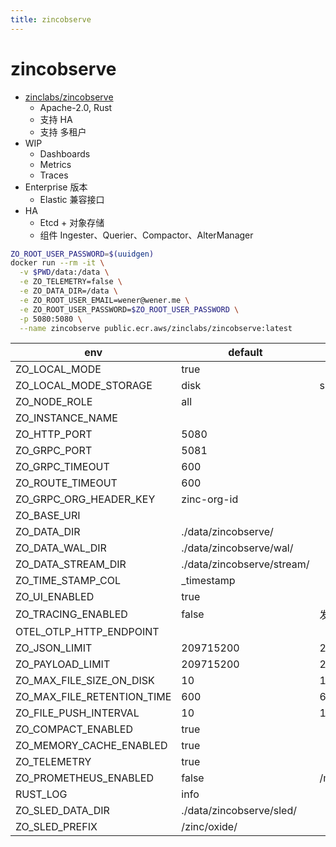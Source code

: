 ```yaml
---
title: zincobserve
---
```


# zincobserve

- [zinclabs/zincobserve](https://github.com/zinclabs/zincobserve)
  - Apache-2.0, Rust
  - 支持 HA
  - 支持 多租户
- WIP
  - Dashboards
  - Metrics
  - Traces
- Enterprise 版本
  - Elastic 兼容接口
- HA
  - Etcd + 对象存储
  - 组件 Ingester、Querier、Compactor、AlterManager

```bash
ZO_ROOT_USER_PASSWORD=$(uuidgen)
docker run --rm -it \
  -v $PWD/data:/data \
  -e ZO_TELEMETRY=false \
  -e ZO_DATA_DIR=/data \
  -e ZO_ROOT_USER_EMAIL=wener@wener.me \
  -e ZO_ROOT_USER_PASSWORD=$ZO_ROOT_USER_PASSWORD \
  -p 5080:5080 \
  --name zincobserve public.ecr.aws/zinclabs/zincobserve:latest
```

| env                        | default                    | note     |
| -------------------------- | -------------------------- | -------- |
| ZO_LOCAL_MODE              | true                       |
| ZO_LOCAL_MODE_STORAGE      | disk                       | s3       |
| ZO_NODE_ROLE               | all                        |
| ZO_INSTANCE_NAME           |
| ZO_HTTP_PORT               | 5080                       |
| ZO_GRPC_PORT               | 5081                       |
| ZO_GRPC_TIMEOUT            | 600                        |
| ZO_ROUTE_TIMEOUT           | 600                        |
| ZO_GRPC_ORG_HEADER_KEY     | zinc-org-id                |
| ZO_BASE_URI                |
| ZO_DATA_DIR                | ./data/zincobserve/        |
| ZO_DATA_WAL_DIR            | ./data/zincobserve/wal/    |
| ZO_DATA_STREAM_DIR         | ./data/zincobserve/stream/ |
| ZO_TIME_STAMP_COL          | \_timestamp                |
| ZO_UI_ENABLED              | true                       |
| ZO_TRACING_ENABLED         | false                      | 发送     |
| OTEL_OTLP_HTTP_ENDPOINT    |
| ZO_JSON_LIMIT              | 209715200                  | 200M     |
| ZO_PAYLOAD_LIMIT           | 209715200                  | 200M     |
| ZO_MAX_FILE_SIZE_ON_DISK   | 10                         | 10mb     |
| ZO_MAX_FILE_RETENTION_TIME | 600                        | 600s     |
| ZO_FILE_PUSH_INTERVAL      | 10                         | 10s      |
| ZO_COMPACT_ENABLED         | true                       |
| ZO_MEMORY_CACHE_ENABLED    | true                       |
| ZO_TELEMETRY               | true                       |
| ZO_PROMETHEUS_ENABLED      | false                      | /metrics |
| RUST_LOG                   | info                       |
| ZO_SLED_DATA_DIR           | ./data/zincobserve/sled/   |
| ZO_SLED_PREFIX             | /zinc/oxide/               |
